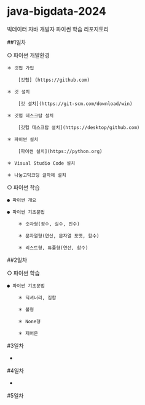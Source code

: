 # java-bigdata-2024
빅데이터 자바 개발자 파이썬 학습 리포지토리

##1일차

○ 파이썬 개발환경

    ＊ 깃헙 가입

        [깃헙] (https://github.com)

    ＊ 깃 설치

        [깃 설치](https://git-scm.com/download/win)

    ＊ 깃헙 데스크탑 설치

        [깃헙 데스크탑 설치](https://desktop/github.com)

    ＊ 파이썬 설치

        [파이썬 설치](https://python.org)

    ＊ Visual Studio Code 설치

    ＊ 나눔고딕코딩 글자체 설치

○ 파이썬 학습

    ● 파이썬 개요

    ● 파이썬 기초문법

        ＊ 숫자형(정수, 실수, 진수)

        ＊ 문자열형(연산, 문자열 포맷, 함수)

        ＊ 리스트형, 튜플형(연산, 함수)

##2일차

○ 파이썬 학습

    ● 파이썬 기초문법

        ＊ 딕셔너리, 집합

        ＊ 불형

        ＊ None형

        ＊ 제어문

#3일차

-

#4일차

-

#5일차